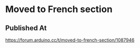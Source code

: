 # Moved to French section

## Published At

https://forum.arduino.cc/t/moved-to-french-section/1087946
